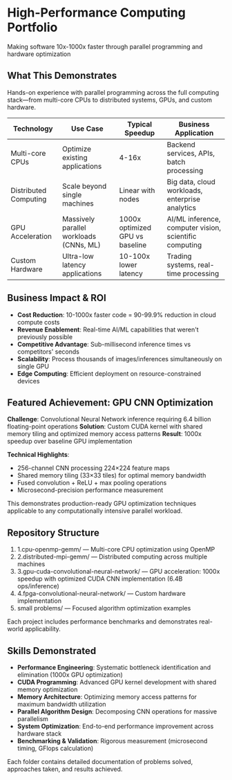 # High-Performance Computing Portfolio

Making software 10x-1000x faster through parallel programming and hardware optimization

## What This Demonstrates

Hands-on experience with parallel programming across the full computing stack—from multi-core CPUs to distributed systems, GPUs, and custom hardware.


| Technology | Use Case | Typical Speedup | Business Application |
|------------|----------|----------------|----------------------|
| Multi-core CPUs | Optimize existing applications | 4-16x | Backend services, APIs, batch processing |
| Distributed Computing | Scale beyond single machines | Linear with nodes | Big data, cloud workloads, enterprise analytics |
| GPU Acceleration | Massively parallel workloads (CNNs, ML) | 1000x optimized GPU vs baseline | AI/ML inference, computer vision, scientific computing |
| Custom Hardware | Ultra-low latency applications | 10-100x lower latency | Trading systems, real-time processing |

## Business Impact & ROI

- **Cost Reduction**: 10-1000x faster code = 90-99.9% reduction in cloud compute costs
- **Revenue Enablement**: Real-time AI/ML capabilities that weren't previously possible
- **Competitive Advantage**: Sub-millisecond inference times vs competitors' seconds
- **Scalability**: Process thousands of images/inferences simultaneously on single GPU
- **Edge Computing**: Efficient deployment on resource-constrained devices

## Featured Achievement: GPU CNN Optimization

**Challenge**: Convolutional Neural Network inference requiring 6.4 billion floating-point operations
**Solution**: Custom CUDA kernel with shared memory tiling and optimized memory access patterns
**Result**: 1000x speedup over baseline GPU implementation

**Technical Highlights**:
- 256-channel CNN processing 224×224 feature maps
- Shared memory tiling (33×33 tiles) for optimal memory bandwidth
- Fused convolution + ReLU + max pooling operations
- Microsecond-precision performance measurement

This demonstrates production-ready GPU optimization techniques applicable to any computationally intensive parallel workload.

## Repository Structure

1. 1.cpu-openmp-gemm/ — Multi-core CPU optimization using OpenMP
2. 2.distributed-mpi-gemm/ — Distributed computing across multiple machines
3. 3.gpu-cuda-convolutional-neural-network/ — GPU acceleration: 1000x speedup with optimized CUDA CNN implementation (6.4B ops/inference)
4. 4.fpga-convolutional-neural-network/ — Custom hardware implementation
5. small problems/ — Focused algorithm optimization examples

Each project includes performance benchmarks and demonstrates real-world applicability.

## Skills Demonstrated

- **Performance Engineering**: Systematic bottleneck identification and elimination (1000x GPU optimization)
- **CUDA Programming**: Advanced GPU kernel development with shared memory optimization
- **Memory Architecture**: Optimizing memory access patterns for maximum bandwidth utilization  
- **Parallel Algorithm Design**: Decomposing CNN operations for massive parallelism
- **System Optimization**: End-to-end performance improvement across hardware stack
- **Benchmarking & Validation**: Rigorous measurement (microsecond timing, GFlops calculation)

Each folder contains detailed documentation of problems solved, approaches taken, and results achieved.
